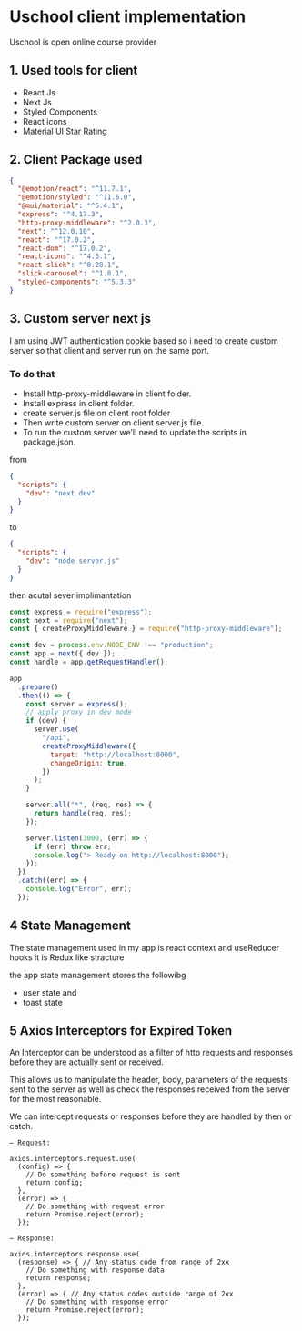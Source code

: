 # Uschool client implementation

Uschool is open online course provider

## 1. Used tools for client

- React Js
- Next Js
- Styled Components
- React icons
- Material UI Star Rating

## 2. Client Package used

```json
{
  "@emotion/react": "^11.7.1",
  "@emotion/styled": "^11.6.0",
  "@mui/material": "^5.4.1",
  "express": "^4.17.3",
  "http-proxy-middleware": "^2.0.3",
  "next": "^12.0.10",
  "react": "^17.0.2",
  "react-dom": "^17.0.2",
  "react-icons": "^4.3.1",
  "react-slick": "^0.28.1",
  "slick-carousel": "^1.8.1",
  "styled-components": "^5.3.3"
}
```

## 3. Custom server next js

I am using JWT authentication cookie based so i need to create custom server so that client and server run on the same port.

### To do that

- Install http-proxy-middleware in client folder.
- Install express in client folder.
- create server.js file on client root folder
- Then write custom server on client server.js file.
- To run the custom server we'll need to update the scripts in package.json.

from

```json
{
  "scripts": {
    "dev": "next dev"
  }
}
```

to

```json
{
  "scripts": {
    "dev": "node server.js"
  }
}
```

then acutal sever implimantation

```jsx
const express = require("express");
const next = require("next");
const { createProxyMiddleware } = require("http-proxy-middleware");

const dev = process.env.NODE_ENV !== "production";
const app = next({ dev });
const handle = app.getRequestHandler();

app
  .prepare()
  .then(() => {
    const server = express();
    // apply proxy in dev mode
    if (dev) {
      server.use(
        "/api",
        createProxyMiddleware({
          target: "http://localhost:8000",
          changeOrigin: true,
        })
      );
    }

    server.all("*", (req, res) => {
      return handle(req, res);
    });

    server.listen(3000, (err) => {
      if (err) throw err;
      console.log("> Ready on http://localhost:8000");
    });
  })
  .catch((err) => {
    console.log("Error", err);
  });
```

## 4 State Management

The state management used in my app is react context and useReducer hooks it is Redux like stracture

the app state management stores the followibg

- user state and
- toast state

## 5 Axios Interceptors for Expired Token

An Interceptor can be understood as a filter of http requests and responses before they are actually sent or received.

This allows us to manipulate the header, body, parameters of the requests sent to the server as well as check the responses received from the server for the most reasonable.

We can intercept requests or responses before they are handled by then or catch.

```JS
– Request:

axios.interceptors.request.use(
  (config) => {
    // Do something before request is sent
    return config;
  },
  (error) => {
    // Do something with request error
    return Promise.reject(error);
  });

– Response:

axios.interceptors.response.use(
  (response) => { // Any status code from range of 2xx
    // Do something with response data
    return response;
  },
  (error) => { // Any status codes outside range of 2xx
    // Do something with response error
    return Promise.reject(error);
  });
```
